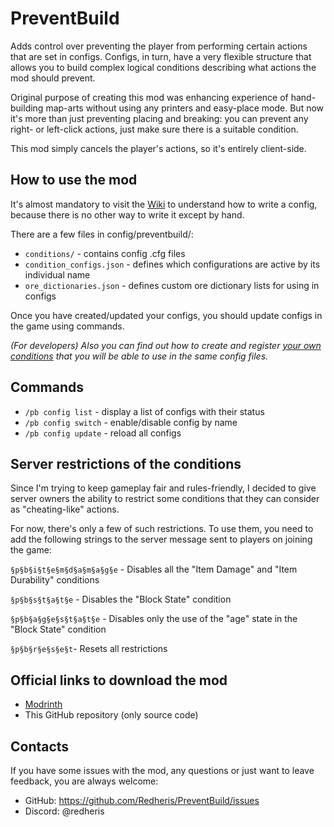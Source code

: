 # PreventBuild

Adds control over preventing the player from performing certain actions that are set in configs. Configs, in turn, have a very flexible structure that allows you to build complex logical conditions describing what actions the mod should prevent.

Original purpose of creating this mod was enhancing experience of hand-building map-arts without using any printers and easy-place mode. But now it's more than just preventing placing and breaking: you can prevent any right- or left-click actions, just make sure there is a suitable condition.

This mod simply cancels the player's actions, so it's entirely client-side.

## How to use the mod

It's almost mandatory to visit the [Wiki](https://github.com/Redheris/PreventBuild/wiki) to understand how to write a config, because there is no other way to write it except by hand.

There are a few files in config/preventbuild/:
- `conditions/` - contains config .cfg files
- `condition_configs.json` - defines which configurations are active by its individual name
- `ore_dictionaries.json` - defines custom ore dictionary lists for using in configs

Once you have created/updated your configs, you should update configs in the game using commands.

*(For developers) Also you can find out how to create and register [your own conditions](https://github.com/Redheris/PreventBuild/wiki/(For-deveolpers)-Condition-Registry) that you will be able to use in the same config files.*

## Commands
- `/pb config list` - display a list of configs with their status
- `/pb config switch` <name> - enable/disable config by name
- `/pb config update` - reload all configs

## Server restrictions of the conditions
Since I'm trying to keep gameplay fair and rules-friendly, I decided to give server owners the ability to restrict
some conditions that they can consider as "cheating-like" actions.

For now, there's only a few of such restrictions. To use them, you need to add the following strings to the server
message sent to players on joining the game:

`§p§b§i§t§e§m§d§a§m§a§g§e` - Disables all the "Item Damage" and "Item Durability" conditions

`§p§b§s§t§a§t§e` - Disables the "Block State" condition

`§p§b§a§g§e§s§t§a§t§e` - Disables only the use of the "age" state in the "Block State" condition

`§p§b§r§e§s§e§t`- Resets all restrictions

## Official links to download the mod
- [Modrinth](https://modrinth.com/project/VYOvHxMm)
- This GitHub repository (only source code)

## Contacts
If you have some issues with the mod, any questions or just want to leave feedback, you are always welcome:
- GitHub: https://github.com/Redheris/PreventBuild/issues
- Discord: @redheris
